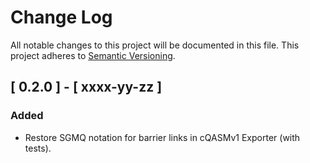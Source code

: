 # Change Log

All notable changes to this project will be documented in this file.
This project adheres to [Semantic Versioning](http://semver.org/).


## [ 0.2.0 ] - [ xxxx-yy-zz ]

### Added
- Restore SGMQ notation for barrier links in cQASMv1 Exporter (with tests).
